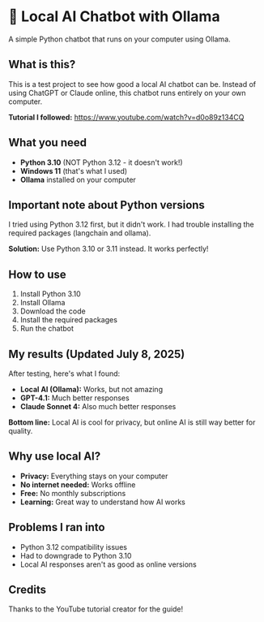 # 🤖 Local AI Chatbot with Ollama

A simple Python chatbot that runs on your computer using Ollama.

## What is this?

This is a test project to see how good a local AI chatbot can be. Instead of using ChatGPT or Claude online, this chatbot runs entirely on your own computer.

**Tutorial I followed:** https://www.youtube.com/watch?v=d0o89z134CQ

## What you need

- **Python 3.10** (NOT Python 3.12 - it doesn't work!)
- **Windows 11** (that's what I used)
- **Ollama** installed on your computer

## Important note about Python versions

I tried using Python 3.12 first, but it didn't work. I had trouble installing the required packages (langchain and ollama). 

**Solution:** Use Python 3.10 or 3.11 instead. It works perfectly!

## How to use

1. Install Python 3.10
2. Install Ollama
3. Download the code
4. Install the required packages
5. Run the chatbot

## My results (Updated July 8, 2025)

After testing, here's what I found:

- **Local AI (Ollama):** Works, but not amazing
- **GPT-4.1:** Much better responses
- **Claude Sonnet 4:** Also much better responses

**Bottom line:** Local AI is cool for privacy, but online AI is still way better for quality.

## Why use local AI?

- **Privacy:** Everything stays on your computer
- **No internet needed:** Works offline
- **Free:** No monthly subscriptions
- **Learning:** Great way to understand how AI works

## Problems I ran into

- Python 3.12 compatibility issues
- Had to downgrade to Python 3.10
- Local AI responses aren't as good as online versions

## Credits

Thanks to the YouTube tutorial creator for the guide!

